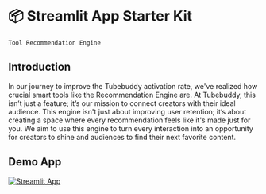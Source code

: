 # 📦 Streamlit App Starter Kit 
```
Tool Recommendation Engine
```

## Introduction

In our journey to improve the Tubebuddy activation rate, we've realized how crucial smart tools like the Recommendation Engine are. At Tubebuddy, this isn’t just a feature; it’s our mission to connect creators with their ideal audience. This engine isn't just about improving user retention; it’s about creating a space where every recommendation feels like it's made just for you. We aim to use this engine to turn every interaction into an opportunity for creators to shine and audiences to find their next favorite content.

## Demo App

[![Streamlit App](https://static.streamlit.io/badges/streamlit_badge_black_white.svg)](https://toolrecommendationenginebuilding-fuvhqcvgc.streamlit.app/)

